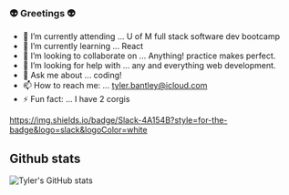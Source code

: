 ### :alien: Greetings :alien:

- 🔭 I’m currently attending ... U of M full stack software dev bootcamp  
- 🌱 I’m currently learning ... React 
- 👯 I’m looking to collaborate on ... Anything! practice makes perfect. 
- 🤔 I’m looking for help with ... any and everything web development. 
- 💬 Ask me about ... coding!
- 📫 How to reach me: ... tyler.bantley@icloud.com
- ⚡ Fun fact: ... I have 2 corgis 


https://img.shields.io/badge/Slack-4A154B?style=for-the-badge&logo=slack&logoColor=white
## Github stats

![Tyler's GitHub stats](https://github-readme-stats.vercel.app/api?username=tybant0427&show_icons=true&theme=cobalt)



